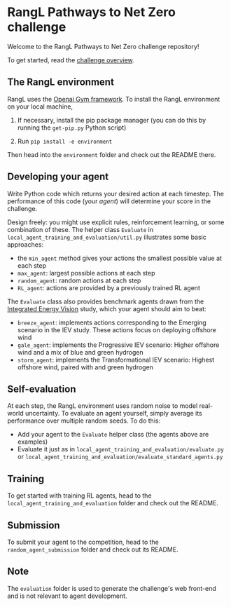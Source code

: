 # RangL Pathways to Net Zero challenge

Welcome to the RangL Pathways to Net Zero challenge repository! 

To get started, read the [challenge overview](http://51.132.63.168:8888/web/challenges/challenge-page/8/overview).

## The RangL environment

RangL uses the [Openai Gym framework](https://gym.openai.com). To install the RangL environment on your local machine, 

1. If necessary, install the pip package manager (you can do this by running the `get-pip.py` Python script)

2. Run `pip install -e environment`

Then head into the `environment` folder and check out the README there.

## Developing your agent

Write Python code which returns your desired action at each timestep. The performance of this code (your _agent_) will determine your score in the challenge. 

Design freely: you might use explicit rules, reinforcement learning, or some combination of these. The helper class `Evaluate` in `local_agent_training_and_evaluation/util.py` illustrates some basic approaches:

* the `min_agent` method gives your actions the smallest possible value at each step
* `max_agent`: largest possible actions at each step
* `random_agent`: random actions at each step
* `RL_agent`: actions are provided by a previously trained RL agent

The `Evaluate` class also provides benchmark agents drawn from the [Integrated Energy Vision](https://ore.catapult.org.uk/press-releases/reimagining-a-net-zero-north-sea-an-integrated-energy-vision-for-2050/) study, which your agent should aim to beat:

* `breeze_agent`: implements actions corresponding to the Emerging scenario in the IEV study. These actions focus on deploying offshore wind
* `gale_agent`: implements the Progressive IEV scenario: Higher offshore wind and a mix of blue and green hydrogen
* `storm_agent`: implements the Transformational IEV scenario: Highest offshore wind, paired with and green hydrogen

## Self-evaluation

At each step, the RangL environment uses random noise to model real-world uncertainty. To evaluate an agent yourself, simply average its performance over multiple random seeds. To do this:

* Add your agent to the `Evaluate` helper class (the agents above are examples)
* Evaluate it just as in `local_agent_training_and_evaluation/evaluate.py` or `local_agent_training_and_evaluation/evaluate_standard_agents.py`

## Training 

To get started with training RL agents, head to the `local_agent_training_and_evaluation` folder and check out the README.

## Submission

To submit your agent to the competition, head to the `random_agent_submission` folder and check out its README.

## Note

The `evaluation` folder is used to generate the challenge's web front-end and is not relevant to agent development.
